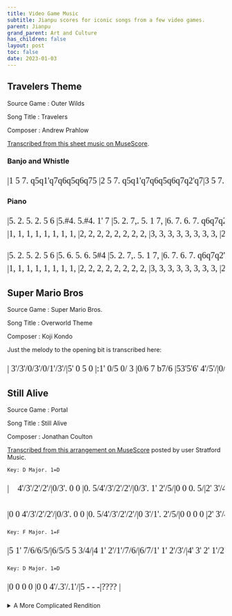 ```yaml
---
title: Video Game Music
subtitle: Jianpu scores for iconic songs from a few video games.
parent: Jianpu
grand_parent: Art and Culture
has_children: false
layout: post
toc: false
date: 2023-01-03
---
```


<style>
@font-face {
    font-family: Jianpu;
    src: url("{{site.webfontdirectory}}/jianpu/JianpuASCII.ttf ");
}
.jianpu {
    font-family: Jianpu;
    line-height: 1.5;
}
@media (min-width: 50rem) {
    .jianpu  {
        font-size: 20px;
    }
}
</style>


## Travelers Theme

Source Game
: Outer Wilds

Song Title
: Travelers

Composer
: Andrew Prahlow

[Transcribed from this sheet music on MuseScore](https://musescore.com/theotherguy52/travelers-theme).


### Banjo and Whistle

<pre class="jianpu">
|1 5 7. q5q1'q7q6q5q6q75 |2 5 7. q5q1'q7q6q5q6q7q2'q7|3 5 7. q5q1'q7q6q5q6q75 |2 5 7. q5q1'q7q6q5q6q7q2'q7:||
</pre>

### Piano

<pre class="jianpu">
|5. 2. 5. 2. 5 6 |5.#4. 5.#4. 1' 7 |5. 2. 7,. 5. 1 7, |6. 7. 6. 7. q6q7q2'q7|
|1, 1, 1, 1, 1, 1, 1, 1, |2, 2, 2, 2, 2, 2, 2, 2, |3, 3, 3, 3, 3, 3, 3, 3, |2, 2, 2, 2, 2, 2, 2, 2, |
</pre>
<pre class="jianpu">
|5. 2. 5. 2. 5 6 |5. 6. 5. 6. 5#4 |5. 2. 7,. 5. 1 7, |6. 7. 6. 7. q6q7q2'q7:|
|1, 1, 1, 1, 1, 1, 1, 1, |2, 2, 2, 2, 2, 2, 2, 2, |3, 3, 3, 3, 3, 3, 3, 3, |2, 2, 2, 2, 2, 2, 2, 2, :|
</pre>



## Super Mario Bros

Source Game
: Super Mario Bros.

Song Title
: Overworld Theme

Composer
: Koji Kondo

Just the melody to the opening bit is transcribed here:

<pre class="jianpu">
| 3'/3'/0/3'/0/1'/3'/|5' 0 5 0 |:1' 0/5 0/ 3 |0/6 7 b7/6 |53'5'6' 4'/5'/|0/3' 1'/2'/7 0/:|
</pre>


<!----
https://musescore.com/user/2072681/scores/2601926

I don't trust the notation on https://gamemusicthemes.com/,
as much as I do love the presentation of the website.
|#4/4/#/4/#/4/4/|7   5,   |:3  1   7, | 1 
| 2,/2,/ /2,/ /2,/2,/|5       |:5,  3,   1, | 4,

http://www.xuekouqin.com/yuepu/1276.html
-->




## Still Alive

Source Game
: Portal

Song Title
: Still Alive

Composer
: Jonathan Coulton



[Transcribed from this arrangement on MuseScore](https://musescore.com/stratfordmusic/scores/5500093) posted by user Stratford Music.



`Key: D Major. 1=D`

<pre class="jianpu">
|    4'/3'/2'/2'/|0/3'. 0 0 |0. 5/4'/3'/2'/2'/|0/3'. 1' 2'/5/|0 0 0. 5/|2' 3'/4'. 2'/7/|0 1'/2'/0 5/5/|0/3'. 0 0 |

|0 0 4'/3'/2'/2'/|0/3'. 0 0 |0. 5/4'/3'/2'/2'/|0 3'/1'. 2'/5/|0 0 0 0 |2' 3'/4'. 2'/7/|0 1'/2'/0/5/7'/2'/|b3'/2'/1'/b/7/0 5/b/6/||
</pre>
<!--
|    4'3'2'2'|03'--0---|0--54'3'2'2'|03'--1'-2'5|0------5|2'-3'4'--2'7|0-1'2'0-55|03'--0---|
|0---4'3'2'2'|03'--0---|0--54'3'2'2'|0-3'1'--2'5|0-------|2'-3'4'--2'7|0-1'2'057'2'|b3'2'1'b70-5b6||
-->

`Key: F Major. 1=F`
<pre class="jianpu">
|5 1' 7/6/6/5/|6/5/5 5 3/4/|4 1' 2'/1'/7/6/|6/7/1' 1' 2'/3'/|4' 3' 2' 1'/2'/|3'/3'/2'/1'/1' 6/5/|6/1'/1'/7 7/#/1'/#/1'/|
</pre>
<!--|5-1'-7665|655-5-34|4-1'-2'1'76|671'-1'-2'3'|4'-3'-2'-1'2'|3'3'2'1'1'-65|61'1'7-7#1'#1'|-->


`Key: D Major. 1=D`

<pre class="jianpu">
|0 0 0 0 |0 0 4'/.3'/.1'/|5 - - -|???? |
</pre>





<details markdown='block' closed>
<summary>A More Complicated Rendition</summary>

[Transcribed from this arrangement on MuseScore](https://musescore.com/user/12125/scores/21060) posted by Michel Yung.

`Key: D Major. 1=D`

<pre class="jianpu">
     4'3'2'2'|3'---0---|0--54'3'2'2'|-3'--1'-2'5|----0--5|2'-3'4'--2'7|-1'--2'-55|-3'--0---|
         |5,1316,131|5,1316,131|5,1316,131|5,1316,131|5,1316,131|5,1316,131|5,1316,131|

|0---4'3'2'2'|3'---0---|0--54'3'2'2'|--3'1'--2'5|----0---|2'-3'4'--2'7|--1'2'-51'2'|
|5,1316,131|5,1316,131|5,1316,131|5,1316,131|5,1316,131|5,1316,131|5,1316,131|
</pre>


`Key: F Major. 1=F`
<pre class="jianpu">
|1'7650-34|5-1'-7665|655-5-34|5-1'-2'1'76|671'-1'-2'3'|4'4'3'-2'-1'2'|3'3'2'-1'-65|61'1'7 - -b2'b2'|
|        |1-5-5-2-|4-4-3-  |3-5-7 5-|4-4-5-  |1'-1'-7-  |1'-7-6-  |4-6-#5#5    |  
|        |  3-2-  |1-1-1-  |1-3-    |1-  3-  |6-6-    |5-5-3-  |1-4- 3 3    |
|        |        |        |        |        |1---2---|3-2-1-  |            |
|4,6,140---|1,--1,5,--5,|4,--4,1,-5,-|1,--15,--5,|4,--4,1,-1-|4,---5,---|1-7,-6,-5,-|4,--- 3, - 3,, -|
</pre>

`Key: D Major. 1=D`
<pre class="jianpu">
|5,-1316,131|5,1316,131|5,1316,131|5,1354'3'2'2'|-3'1'-6-1'-|5-3-4'3'2'2'|--3'1'-2'-5|--3-1-3-|2'-3'4'--2'-|
|   5,   6, |  5,   6, |  5,   6, |  5, 6   |3-3-3-3-|    6-- |3-3-6-3-|--    1-|4-56--1'-|
|         |        |        |        |        |        |    3-  |        |      4-|
|1,---1,6,,--6,,|1,--1,6,,--6,,|1,--1,6,,--6,,|1,--1,6,,---|1,5,15,6,,3,6,3,|1,5,15,6,,3,6,3,|1,5,15,6,,3,6,3,|1,5,15,6,,3,6,6,,|1,5,15,2,3,4,-|

|7-1'2'--55|33'3-6-1'-|5-354'3'2'2'|3'-1'-6-1'-|5-354'3'2'2'|--3'1'--2'5|--3-2-3-|2'-3'4'--2'-|7-1'2'-51'2'|
|5-34--  |      3-|    6544|5-3-3-3-|    6544|--53--42|--    2-|4-56--1'-|5-34-   |
|2-      |        |        |        |        |        |        |      4-|2-      |
|5,,2,5,2,5,,6,,7,,-|1,5,15,6,,3,6,3,|1,5,15,6,,5,3,5,|1,5,15,6,,3,6,3,|1,5,15,6,,3,6,3,|1,5,15,6,,3,6,3,|1,5,15,6,,3,6,6,,|2,6,26,2,3,4,-|5,,2,5,2,5,,2,5,-|
</pre><!--Starts at bar 24-->

<!--I really don't understand what's going on with that first quaver.-->


`Key: F Major. 1=F`
<pre class="jianpu">
|1'7654-34|5-1'-7665|655-5-34|5-1'-2'1'76|671'-1'-2'3'|4'4'3'-2'-1'2'|3'3'2'1'1'-65|61'1'7#5 7b2'b2'|
|6 4 1   |3-5-5 2 |4 4-3-1 |3-5-7 2 |4 5-5-5 |1'1'1'-7-3 |1'1'7 6-2 |4 4  3#5    |
|4 1     |1-3-2   |1 1-2-  |1-3-5   |1 4-3-  |666-5-  |555 3-  |1      3    |
|1       |        |        |  1-2   |        |        |        |            |
|4,-4,-4,-4,-|        |        |        |        |4,--4,5,--5,|1-7,-6,-5,-|4,-1- 3, - 7, -|
|4,,-4,,-4,,-4,,1,|1,,1,5,3,5,,2,7,5,|4,,1,4,1,1,,-1,-|1,,5,,5,3,5,,2,7,5,|4,,1,4,1,1,,1,3,5,|4,,--4,,5,,--5,,|1,-7,,-6,,-5,,-|4,,-1,- 3,, - 7,, -|
</pre><!--Starts at bar 42-->

`Key: D Major. 1=D`
<pre class="jianpu">
|5,-1316,131|5,1316,131|5,1316,131|0---4''3''2''2''|-3''--0---|0--5'4''3''2''2''|--3''1''--2''5'|----0---|2''-3''4''--2''-|
|   5,   6, |  5,   6, |        |    4'3'2'2'|-3'--    |   54'3'2'2'|--3'1'--2'5|----    |2'-3'4'--2'-|
|1,---1,6,,--6,|1,--1,6,,--6,,|1,---6,,---|5,1316,131|5,1316,131|5,1316,131|5,1316,131|5,1316,131|6,1316,131|

|7'-1''2''--5'5'|-3''--0---|0---6''5''4''4''|-5''--0---|0---6''5''4''4''|--3''1''--2''5'|----0---|2''-3''4''--2''-|7'-1''2''-5'1''2''|
|7-1'2'--55|-3'--    |    6'5'4'4'|-5'--    |    6'5'4'4'|--5'3'--4'1'|----    |4'-5'6'--4'-|2'-3'4'-   |
|5,1315,131|5,1316,131|5,1316,131|5,1316,131|5,1316,131|5,1316,131|5,1316,131|6,2426,242|5,2425,242|
</pre><!--Starts at bar 50-->

`Key: F Major. 1=F`
<pre class="jianpu">
|1''7'6'5'--34|5-1'-7665|655-5-34|5-1'-2'1'7'6'|671'-1'-2'3'|4'4'3'2'2'-1'2'|3'2'2'1'1'-65|61'1'7#57b2'2'|
|4' 4'4'--  |3-5-5 2 |4 4-3-1 |3-5-7 2 |4 6-5-5 |1'1'1' 7-5 |1'1'7 6-2 |4 4  33 33|
|1' 1'     |1-3-2   |1 1-1-  |1-3-5   |1 4-3-  |666 5-  |555 3-  |1         |
|        |        |        |  1-2   |        |        |        |          |
|        |        |        |        |        |4,--4,5,--5,|1-7,-6,-5,-|4,-1- 3,- 7,-|
|4,6,16,144,,-|1,,1,5,3,5,,2,7,5,|4,,1,4,1,1,,-1,-|1,,5,,5,3,5,,2,7,5,|4,,1,4,1,1,,1,3,5,|4,,--4,,5,,--5,,|1,-7,,-6,,-5,,-|4,,-1,- 3,,- 7,,-|
</pre><!--Starts at bar 68-->


`Key: D Major. 1=D`
<pre class="jianpu">
|----0-5'5'/6'/|-5'3'1'-2'3'3'|--5--5'5'5'|6'5'3'1'-2'3'3'|--5--5'5'5'|6'5'3'1'-2'3'3'|
|----     |     455|--3--   |1'    455|--3--   |1'    455|
|1,5,15,6,,3,6,3, |1,5,15,6,,3,6,3,|1,5,15,6,,3,6,3,|1,5,15,6,,3,6,3,|1,5,15,6,,3,6,3,|1,5,15,6,,3,6,3,|

|--5---5'5'|6'5'3'1'-2'3'3'|--5--5'5'5'|--5--5'5'5'|----04''5''5''|--0--4''5''5''|--
|--3---  |1'    455|--3--   |1'    455|---- 4'5'5'|--   4'5'5'|--
|1,5,15,6,,3,6,3,|1,5,15,6,,3,6,3,|1,5,15,6,,3,6,3,|1,5,15,6,,3,6,3,|1,5,15,6,,3,6,3,|1,5,15,6,,3,6,3,|1,-
</pre><!--Starts at bar 76-->

(This example does illustrate that jianpu is perhaps better suited for simpler scores, with a single voice.)

</details>



<!--
http://www.vgmpf.com/Wiki/index.php?title=Still_Alive
https://musescore.com/user/6965226/scores/3214446
https://musescore.com/stratfordmusic/scores/5500093
-->